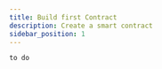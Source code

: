 ```yaml
---
title: Build first Contract
description: Create a smart contract
sidebar_position: 1
---
```

`to do`